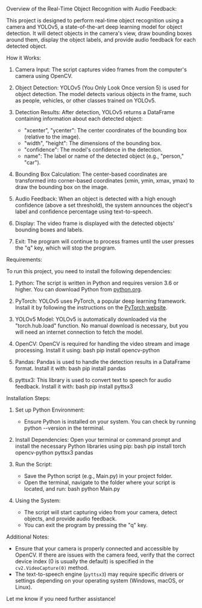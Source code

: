 Overview of the Real-Time Object Recognition with Audio Feedback:

This project is designed to perform real-time object recognition using a camera and YOLOv5, a state-of-the-art deep learning model for object detection. It will detect objects in the camera's view, draw bounding boxes around them, display the object labels, and provide audio feedback for each detected object.

How it Works:

1. Camera Input: The script captures video frames from the computer's camera using OpenCV.
   
2. Object Detection: YOLOv5 (You Only Look Once version 5) is used for object detection. The model detects various objects in the frame, such as people, vehicles, or other classes trained on YOLOv5.

3. Detection Results: After detection, YOLOv5 returns a DataFrame containing information about each detected object:
   - "xcenter", "ycenter": The center coordinates of the bounding box (relative to the image).
   - "width", "height": The dimensions of the bounding box.
   - "confidence": The model's confidence in the detection.
   - name": The label or name of the detected object (e.g., "person," "car").

4. Bounding Box Calculation: The center-based coordinates are transformed into corner-based coordinates (xmin, ymin, xmax, ymax) to draw the bounding box on the image.

5. Audio Feedback: When an object is detected with a high enough confidence (above a set threshold), the system announces the object's label and confidence percentage using text-to-speech.

6. Display: The video frame is displayed with the detected objects' bounding boxes and labels.

7. Exit: The program will continue to process frames until the user presses the "q" key, which will stop the program.

 Requirements:

To run this project, you need to install the following dependencies:

1. Python: The script is written in Python and requires version 3.6 or higher. You can download Python from [python.org](https://www.python.org/).

2. PyTorch: YOLOv5 uses PyTorch, a popular deep learning framework. Install it by following the instructions on the [PyTorch website](https://pytorch.org/get-started/locally/).

3. YOLOv5 Model: YOLOv5 is automatically downloaded via the "torch.hub.load" function. No manual download is necessary, but you will need an internet connection to fetch the model.

4. OpenCV: OpenCV is required for handling the video stream and image processing. Install it using:
  bash
   pip install opencv-python
 

5. Pandas: Pandas is used to handle the detection results in a DataFrame format. Install it with:
   bash
   pip install pandas
   

6. pyttsx3: This library is used to convert text to speech for audio feedback. Install it with:
   bash
   pip install pyttsx3
   

 Installation Steps:

1. Set up Python Environment:
   - Ensure Python is installed on your system. You can check by running python --version in the terminal.

2. Install Dependencies:
   Open your terminal or command prompt and install the necessary Python libraries using pip:
   bash
   pip install torch opencv-python pyttsx3 pandas
   

3. Run the Script:
   - Save the Python script (e.g., Main.py) in your project folder.
   - Open the terminal, navigate to the folder where your script is located, and run:
     bash
     python Main.py
     

4. Using the System:
   - The script will start capturing video from your camera, detect objects, and provide audio feedback.
   - You can exit the program by pressing the "q" key.

Additional Notes:

- Ensure that your camera is properly connected and accessible by OpenCV. If there are issues with the camera feed, verify that the correct device index (0 is usually the default) is specified in the `cv2.VideoCapture(0)` method.
- The text-to-speech engine (`pyttsx3`) may require specific drivers or settings depending on your operating system (Windows, macOS, or Linux).

Let me know if you need further assistance!